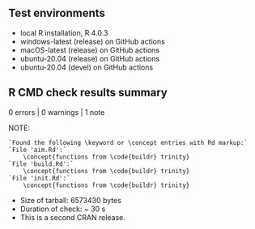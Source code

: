 ## Test environments

-   local R installation, R 4.0.3
-   windows-latest (release) on GitHub actions
-   macOS-latest (release) on GitHub actions
-   ubuntu-20.04 (release) on GitHub actions
-   ubuntu-20.04 (devel) on GitHub actions

## R CMD check results summary

0 errors | 0 warnings | 1 note

NOTE:
```
`Found the following \keyword or \concept entries with Rd markup:`
`File 'aim.Rd':`
    \concept{functions from \code{buildr} trinity}
`File 'build.Rd':`
    \concept{functions from \code{buildr} trinity}
`File 'init.Rd':`
    \concept{functions from \code{buildr} trinity}
```

- Size of tarball: 6573430 bytes
- Duration of check: ~ 30 s
- This is a second CRAN release.
